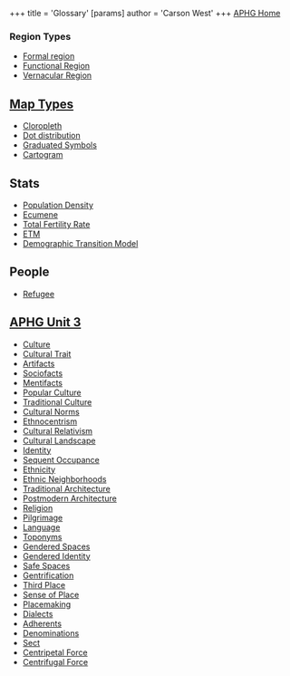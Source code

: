 +++
 title = 'Glossary'
[params]
	author = 'Carson West'
+++
[APHG Home](./../aphg-home/)
### Region Types
 - [Formal region](./../formal-region/)
 - [Functional Region](./../functional-region/)
 - [Vernacular Region](./../vernacular-region/)
## [Map Types](./../map-types/)
 - [Cloropleth](./../cloropleth/)
 - [Dot distribution](./../dot-distribution/)
 - [Graduated Symbols](./../graduated-symbols/)
 - [Cartogram](./../cartogram/)
## Stats 
 - [Population Density](./../population-density/)
 - [Ecumene](./../ecumene/)
 - [Total Fertility Rate](./../total-fertility-rate/)
- [ETM](./../etm/)
- [Demographic Transition Model](./../demographic-transition-model/)
## People
- [Refugee](./../refugee/)
## [APHG Unit 3](./../aphg-unit-3/) 
- [Culture](./../culture/)
- [Cultural Trait](./../cultural-trait/)
- [Artifacts](./../artifacts/)
- [Sociofacts](./../sociofacts/)
- [Mentifacts](./../mentifacts/)
- [Popular Culture](./../popular-culture/)
- [Traditional Culture](./../traditional-culture/)
- [Cultural Norms](./../cultural-norms/)
- [Ethnocentrism](./../ethnocentrism/)
- [Cultural Relativism](./../cultural-relativism/)
- [Cultural Landscape](./../cultural-landscape/)
- [Identity](./../identity/)
- [Sequent Occupance](./../sequent-occupance/)
- [Ethnicity](./../ethnicity/)
- [Ethnic Neighborhoods](./../ethnic-neighborhoods/)
- [Traditional Architecture](./../traditional-architecture/)
- [Postmodern Architecture](./../postmodern-architecture/)
- [Religion](./../religion/)
- [Pilgrimage](./../pilgrimage/)
- [Language](./../language/)
- [Toponyms](./../toponyms/)
- [Gendered Spaces](./../gendered-spaces/)
- [Gendered Identity](./../gendered-identity/)
- [Safe Spaces](./../safe-spaces/)
- [Gentrification](./../gentrification/)
- [Third Place](./../third-place/)
- [Sense of Place](./../sense-of-place/)
- [Placemaking](./../placemaking/)
- [Dialects](./../dialects/)
- [Adherents](./../adherents/)
- [Denominations](./../denominations/)
- [Sect](./../sect/)
- [Centripetal Force](./../centripetal-force/)
- [Centrifugal Force](./../centrifugal-force/)

